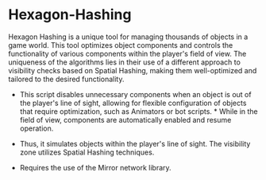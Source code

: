 # Hexagon-Hashing
Hexagon Hashing is a unique tool for managing thousands of objects in a game world. This tool optimizes object components and controls the functionality of various components within the player's field of view. The uniqueness of the algorithms lies in their use of a different approach to visibility checks based on Spatial Hashing, making them well-optimized and tailored to the desired functionality.

* This script disables unnecessary components when an object is out of the player's line of sight, allowing for flexible configuration of objects that require optimization, such as Animators or bot scripts. * While in the field of view, components are automatically enabled and resume operation.

* Thus, it simulates objects within the player's line of sight. The visibility zone utilizes Spatial Hashing techniques.
* Requires the use of the Mirror network library.

